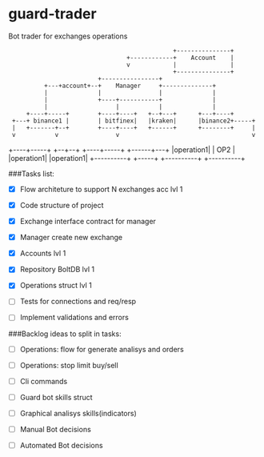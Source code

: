 # guard-trader
Bot trader for exchanges operations

                                                  +---------------+
                                     +------------+    Account    |
                                     v            |               |
                                                  +---------------+
                             +----------------+
              +---+account+--+    Manager     +--------------+
              |              |                |              |
              |              +----+-----------+              |
              |                   |           |              |
         +----+-----+        +----+----+   +--+---+      +---+----+
     +---+ binance1 |        | bitfinex|   |kraken|      |binance2+-----+
     |   +-------+--+        +----+----+   +------+      +--------+     |
     v           v                v                                     v
+----+-----+  +--+--+        +----+-----+                        +------+---+
|operation1|  | OP2 |        |operation1|                        |operation1|
+----------+  +-----+        +----------+                        +----------+


###Tasks list:
- [x] Flow architeture to support N exchanges acc lvl 1
- [x] Code structure of project
- [x] Exchange interface contract for manager
- [x] Manager create new exchange
- [x] Accounts lvl 1
- [x] Repository BoltDB lvl 1
- [x] Operations struct lvl 1
- [ ] Tests for connections and req/resp
- [ ] Implement validations and errors


###Backlog ideas to split in tasks:
- [ ] Operations: flow for generate analisys and orders
- [ ] Operations: stop limit buy/sell
- [ ] Cli commands
- [ ] Guard bot skills struct
- [ ] Graphical analisys skills(indicators)
- [ ] Manual Bot decisions
- [ ] Automated Bot decisions


